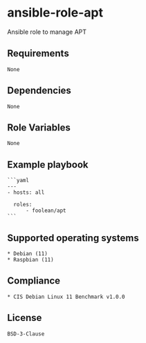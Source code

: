 # ansible-role-apt

Ansible role to manage APT


## Requirements

    None


## Dependencies

    None


## Role Variables

    None


## Example playbook

    ```yaml
    ---
    - hosts: all

      roles:
          - foolean/apt
    ```


## Supported operating systems

    * Debian (11)
    * Raspbian (11)


## Compliance

    * CIS Debian Linux 11 Benchmark v1.0.0


## License

    BSD-3-Clause
